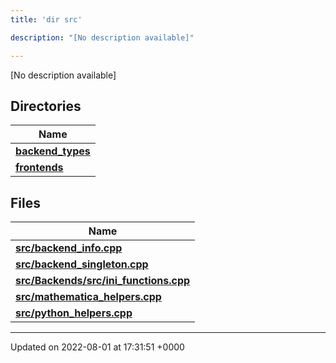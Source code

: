 ```yaml
---
title: 'dir src'

description: "[No description available]"

---
```







[No description available]

## Directories

| Name           |
| -------------- |
| **[backend_types](/documentation/code/gambit_sphinxfiles/dir_b527edc069529a14d3e4c2705eb9d20d/#dir-backend-types)**  |
| **[frontends](/documentation/code/gambit_sphinxfiles/dir_77ab0f892136e40173eaae1d6cbb562c/#dir-frontends)**  |

## Files

| Name           |
| -------------- |
| **[src/backend_info.cpp](/documentation/code/gambit_sphinxfiles/backend__info_8cpp/#file-backend-info.cpp)**  |
| **[src/backend_singleton.cpp](/documentation/code/gambit_sphinxfiles/backend__singleton_8cpp/#file-backend-singleton.cpp)**  |
| **[src/Backends/src/ini_functions.cpp](/documentation/code/gambit_sphinxfiles/backends_2src_2ini__functions_8cpp/#file-backends/src/ini-functions.cpp)**  |
| **[src/mathematica_helpers.cpp](/documentation/code/gambit_sphinxfiles/mathematica__helpers_8cpp/#file-mathematica-helpers.cpp)**  |
| **[src/python_helpers.cpp](/documentation/code/gambit_sphinxfiles/python__helpers_8cpp/#file-python-helpers.cpp)**  |






-------------------------------

Updated on 2022-08-01 at 17:31:51 +0000

